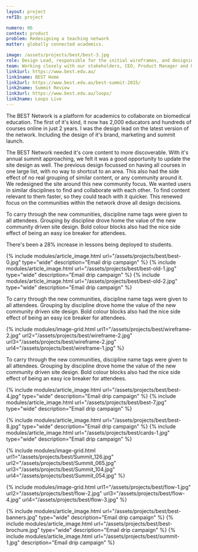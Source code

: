 ```yaml
---
layout: project
refID: project

numero: 06
context: product
problem: Redesigning a teaching network
matter: globally connected academics.

image: /assets/projects/best/best-3.jpg
role: Design Lead, responsible for the initial wireframes, and designing disciplines to thread through the site and event.
team: Working closely with our stakeholders, CEO, Product Manager and UI Designer for the new feature launch.
link1url: https://www.best.edu.au/
link1name: BEST Home
link2url: https://www.best.edu.au/best-summit-2015/
link2name: Summit Review
link3url: https://www.best.edu.au/loops/
link3name: Loops Live
---
```


The BEST Network is a platform for academics to collaborate on biomedical education. The first of it's kind, it now has 2,000 educators and hundreds of courses online in just 2 years. I was the design lead on the latest version of the network. Including the design of it's brand, marketing and summit launch.

The BEST Network needed it's core content to more discoverable. With it's annual summit approaching, we felt it was a good opportunity to update the site design as well. The previous design focussed on having all courses in one large list, with no way to shortcut to an area. This also had the side effect of no real grouping of similar content, or any community around it. We redesigned the site around this new community focus. We wanted users in similar disciplines to find and collaborate with each other. To find content relevant to them faster, so they could teach with it quicker. This renewed focus on the communities within the network drove all design decisions.

To carry through the new communities, discipline name tags were given to all attendees. Grouping by discipline drove home the value of the new community driven site design. Bold colour blocks also had the nice side effect of being an easy ice breaker for attendees.

There's been a 28% increase in lessons being deployed to students.


{% include modules/article_image.html url="/assets/projects/best/best-0.jpg" type="wide" description="Email drip campaign" %}
{% include modules/article_image.html url="/assets/projects/best/best-old-1.jpg" type="wide" description="Email drip campaign" %}
{% include modules/article_image.html url="/assets/projects/best/best-old-2.jpg" type="wide" description="Email drip campaign" %}

To carry through the new communities, discipline name tags were given to all attendees. Grouping by discipline drove home the value of the new community driven site design. Bold colour blocks also had the nice side effect of being an easy ice breaker for attendees.

{% include modules/image-grid.html url1="/assets/projects/best/wireframe-2.jpg" url2="/assets/projects/best/wireframe-2.jpg" url3="/assets/projects/best/wireframe-2.jpg" url4="/assets/projects/best/wireframe-1.jpg" %}

To carry through the new communities, discipline name tags were given to all attendees. Grouping by discipline drove home the value of the new community driven site design. Bold colour blocks also had the nice side effect of being an easy ice breaker for attendees.

{% include modules/article_image.html url="/assets/projects/best/best-4.jpg" type="wide" description="Email drip campaign" %}
{% include modules/article_image.html url="/assets/projects/best/best-7.jpg" type="wide" description="Email drip campaign" %}

{% include modules/article_image.html url="/assets/projects/best/best-8.jpg" type="wide" description="Email drip campaign" %}
{% include modules/article_image.html url="/assets/projects/best/cards-1.jpg" type="wide" description="Email drip campaign" %}

{% include modules/image-grid.html url1="/assets/projects/best/Summit_126.jpg" url2="/assets/projects/best/Summit_065.jpg" url3="/assets/projects/best/Summit_104.jpg" url4="/assets/projects/best/Summit_054.jpg" %}

{% include modules/image-grid.html url1="/assets/projects/best/flow-1.jpg" url2="/assets/projects/best/flow-2.jpg" url3="/assets/projects/best/flow-4.jpg" url4="/assets/projects/best/flow-3.jpg" %}

{% include modules/article_image.html url="/assets/projects/best/best-banners.jpg" type="wide" description="Email drip campaign" %}
{% include modules/article_image.html url="/assets/projects/best/best-brochure.jpg" type="wide" description="Email drip campaign" %}
{% include modules/article_image.html url="/assets/projects/best/summit-1.jpg" description="Email drip campaign" %}
